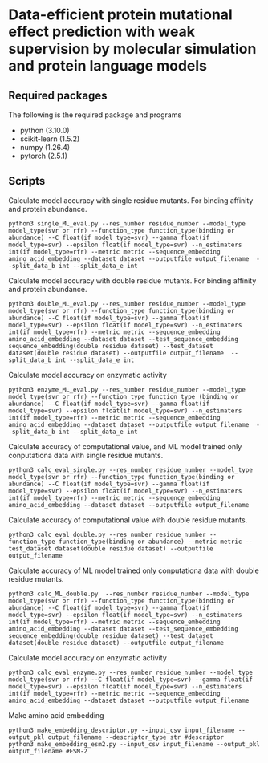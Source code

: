 # Data-efficient protein mutational effect prediction with weak supervision by molecular simulation and protein language models

## Required packages
The following is the required package and programs

* python (3.10.0)  
* scikit-learn (1.5.2)  
* numpy (1.26.4)  
* pytorch (2.5.1)  

## Scripts
Calculate model accuracy with single residue mutants. For binding affinity and protein abundance.
~~~
python3 single_ML_eval.py --res_number residue_number --model_type model_type(svr or rfr) --function_type function_type(binding or abundance) --C float(if model_type=svr) --gamma float(if model_type=svr) --epsilon float(if model_type=svr) --n_estimaters int(if model_type=rfr) --metric metric --sequence_embedding amino_acid_embedding --dataset dataset --outputfile output_filename  --split_data_b int --split_data_e int
~~~
Calculate model accuracy with double residue mutants. For binding affinity and protein abundance.
~~~
python3 double_ML_eval.py --res_number residue_number --model_type model_type(svr or rfr) --function_type function_type(binding or abundance) --C float(if model_type=svr) --gamma float(if model_type=svr) --epsilon float(if model_type=svr) --n_estimaters int(if model_type=rfr) --metric metric --sequence_embedding amino_acid_embedding --dataset dataset --test_sequence_embedding sequence_embedding(double residue dataset) --test_dataset dataset(double residue dataset) --outputfile output_filename  --split_data_b int --split_data_e int
~~~
Calculate model accuracy on enzymatic activity
~~~
python3 enzyme_ML_eval.py --res_number residue_number --model_type model_type(svr or rfr) --function_type function_type (binding or abundance) --C float(if model_type=svr) --gamma float(if model_type=svr) --epsilon float(if model_type=svr) --n_estimaters int(if model_type=rfr) --metric metric --sequence_embedding amino_acid_embedding --dataset dataset --outputfile output_filename  --split_data_b int --split_data_e int
~~~

Calculate accuracy of computational value, and ML model trained only conputationa data with single residue mutants.
~~~
python3 calc_eval_single.py --res_number residue_number --model_type model_type(svr or rfr) --function_type function_type(binding or abundance) --C float(if model_type=svr) --gamma float(if model_type=svr) --epsilon float(if model_type=svr) --n_estimaters int(if model_type=rfr) --metric metric --sequence_embedding amino_acid_embedding --dataset dataset --outputfile output_filename
~~~
Calculate accuracy of computational value with double residue mutants.
~~~
python3 calc_eval_double.py --res_number residue_number --function_type function_type(binding or abundance) --metric metric --test_dataset dataset(double residue dataset) --outputfile output_filename
~~~
Calculate accuracy of ML model trained only conputationa data with double residue mutants.
~~~
python3 calc_ML_double.py  --res_number residue_number --model_type model_type(svr or rfr) --function_type function_type(binding or abundance) --C float(if model_type=svr) --gamma float(if model_type=svr) --epsilon float(if model_type=svr) --n_estimaters int(if model_type=rfr) --metric metric --sequence_embedding amino_acid_embedding --dataset dataset --test_sequence_embedding sequence_embedding(double residue dataset) --test_dataset dataset(double residue dataset) --outputfile output_filename
~~~
Calculate model accuracy on enzymatic activity
~~~
python3 calc_eval_enzyme.py --res_number residue_number --model_type model_type(svr or rfr) --C float(if model_type=svr) --gamma float(if model_type=svr) --epsilon float(if model_type=svr) --n_estimaters int(if model_type=rfr) --metric metric --sequence_embedding amino_acid_embedding --dataset dataset --outputfile output_filename
~~~

Make amino acid embedding
~~~
python3 make_embedding_descriptor.py --input_csv input_filename --output_pkl output_filename --descriptor_type str #descriptor
python3 make_embedding_esm2.py --input_csv input_filename --output_pkl output_filename #ESM-2
~~~

